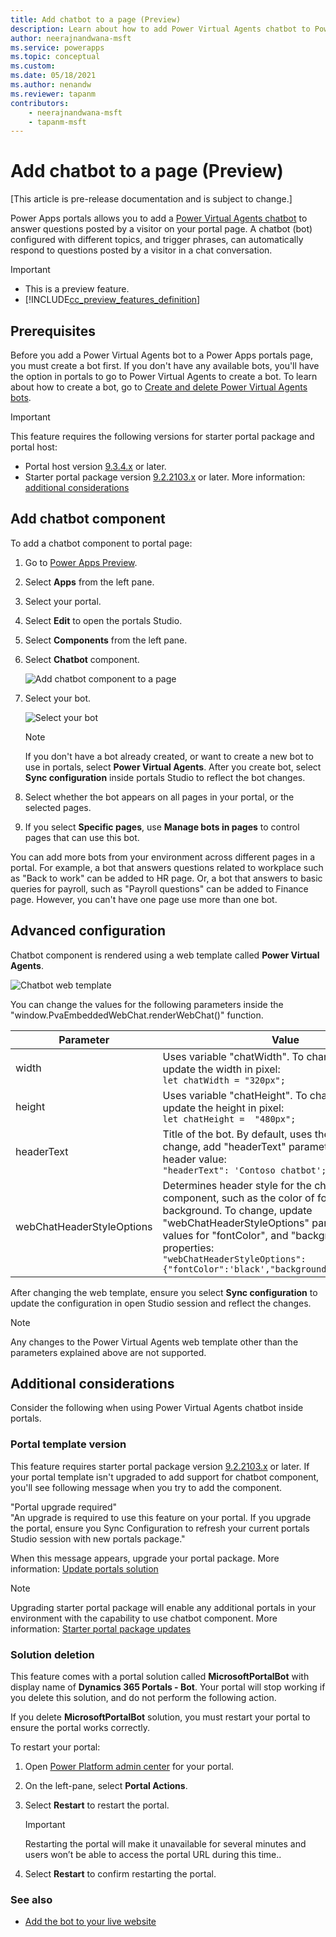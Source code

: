 ```yaml
---
title: Add chatbot to a page (Preview)
description: Learn about how to add Power Virtual Agents chatbot to Power Apps portals page to answer questions using a bot.
author: neerajnandwana-msft
ms.service: powerapps
ms.topic: conceptual
ms.custom: 
ms.date: 05/18/2021
ms.author: nenandw
ms.reviewer: tapanm
contributors:
    - neerajnandwana-msft
    - tapanm-msft
---
```


# Add chatbot to a page (Preview)

[This article is pre-release documentation and is subject to change.]

Power Apps portals allows you to add a [Power Virtual Agents chatbot](/power-virtual-agents/fundamentals-what-is-power-virtual-agents) to answer questions posted by a visitor on your portal page. A chatbot (bot) configured with different topics, and trigger phrases, can automatically respond to questions posted by a visitor in a chat conversation.

> [!IMPORTANT]
> - This is a preview feature.
> - [!INCLUDE[cc_preview_features_definition](../../includes/cc-preview-features-definition.md)]

## Prerequisites

Before you add a Power Virtual Agents bot to a Power Apps portals page, you must create a bot first. If you don't have any available bots, you'll have the option in portals to go to Power Virtual Agents to create a bot. To learn about how to create a bot, go to [Create and delete Power Virtual Agents bots](/power-virtual-agents/authoring-first-bot).

> [!IMPORTANT]
> This feature requires the following versions for starter portal package and portal host:
> - Portal host version [9.3.4.x](versions/version-9.3.4.x.md) or later.
> - Starter portal package version [9.2.2103.x](versions/package-version-9.2.2103.md) or later. More information: [additional considerations](#additional-considerations)

## Add chatbot component

To add a chatbot component to portal page:

1. Go to [Power Apps Preview](https://make.preview.powerapps.com).

1. Select **Apps** from the left pane.

1. Select your portal.

1. Select **Edit** to open the portals Studio.

1. Select **Components** from the left pane.

1. Select **Chatbot** component.

    ![Add chatbot component to a page](media/add-chatbot/add-chatbot.png "Add chatbot component to a page")

1. Select your bot.

    ![Select your bot](media/add-chatbot/select-your-bot.png "Select your bot")

    > [!NOTE]
    > If you don't have a bot already created, or want to create a new bot to use in portals, select **Power Virtual Agents**. After you create bot, select **Sync configuration** inside portals Studio to reflect the bot changes.

1. Select whether the bot appears on all pages in your portal, or the selected pages.

1. If you select **Specific pages**, use **Manage bots in pages** to control pages that can use this bot.

You can add more bots from your environment across different pages in a portal. For example, a bot that answers questions related to workplace such as "Back to work" can be added to HR page. Or, a bot that answers to basic queries for payroll, such as "Payroll questions" can be added to Finance page. However, you can't have one page use more than one bot.

## Advanced configuration

Chatbot component is rendered using a web template called **Power Virtual Agents**.

![Chatbot web template](media/add-chatbot/pva-web-template.png "Chatbot web template")

You can change the values for the following parameters inside the "window.PvaEmbeddedWebChat.renderWebChat()" function.

| Parameter | Value |
| - | - |
| width | Uses variable "chatWidth". To change width, update the width in pixel: <br> `let chatWidth = "320px";` |
| height | Uses variable "chatHeight". To change height, update the height in pixel: <br> `let chatHeight =  "480px";` |
| headerText | Title of the bot. By default, uses the bot's name. To change, add "headerText" parameter with the bot header value: <br> `"headerText": 'Contoso chatbot';` | 
| webChatHeaderStyleOptions | Determines header style for the chatbot component, such as the color of font, and background. To change, update "webChatHeaderStyleOptions" parameter with the values for "fontColor", and "backgroundColor" properties: <br> `"webChatHeaderStyleOptions": {"fontColor":'black',"backgroundColor":'white',}`

After changing the web template, ensure you select **Sync configuration** to update the configuration in open Studio session and reflect the changes.

> [!NOTE]
> Any changes to the Power Virtual Agents web template other than the parameters explained above are not supported.

## Additional considerations

Consider the following when using Power Virtual Agents chatbot inside portals.

### Portal template version

This feature requires starter portal package version [9.2.2103.x](versions/package-version-9.2.2103.md) or later. If your portal template isn't upgraded to add support for chatbot component, you'll see following message when you try to add the component.

"Portal upgrade required" <br>
"An upgrade is required to use this feature on your portal. If you upgrade the portal, ensure you Sync Configuration to refresh your current portals Studio session with new portals package."

When this message appears, upgrade your portal package. More information: [Update portals solution](admin/update-portal-solution.md)

> [!NOTE]
> Upgrading starter portal package will enable any additional portals in your environment with the capability to use chatbot component. More information: [Starter portal package updates](release-updates.md#starter-portal-package-updates)

### Solution deletion

This feature comes with a portal solution called **MicrosoftPortalBot** with display name of **Dynamics 365 Portals - Bot**. Your portal will stop working if you delete this solution, and do not perform the following action.

If you delete **MicrosoftPortalBot** solution, you must restart your portal to ensure the portal works correctly.

To restart your portal:

1. Open [Power Platform admin center](admin/admin-overview.md) for your portal.
1. On the left-pane, select **Portal Actions**.
1. Select **Restart** to restart the portal.

    > [!IMPORTANT]
    > Restarting the portal will make it unavailable for several minutes and users won’t be able to access the portal URL during this time..

1. Select **Restart** to confirm restarting the portal.

### See also

- [Add the bot to your live website](/power-virtual-agents/publication-connect-bot-to-web-channels)
